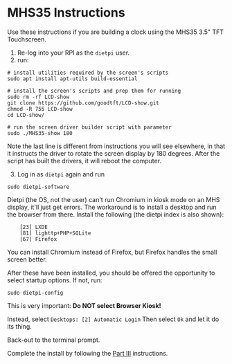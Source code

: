 # MHS35 Instructions
Use these instructions if you are building a clock using the MHS35 3.5" TFT Touchscreen.

1. Re-log into your RPI as the `dietpi` user.
2. run:
```
# install utilities required by the screen's scripts
sudo apt install apt-utils build-essential

# install the screen's scripts and prep them for running
sudo rm -rf LCD-show
git clone https://github.com/goodtft/LCD-show.git
chmod -R 755 LCD-show
cd LCD-show/

# run the screen driver builder script with parameter
sudo ./MHS35-show 180
```
Note the last line is different from instructions you will see elsewhere, in that it instructs the driver to rotate the screen display by 180 degrees. After the script has built the drivers, it will reboot the computer.

3. Log in as `dietpi` again and run
```
sudo dietpi-software
```
Dietpi (the OS, not the user) can't run Chromium in kiosk mode on an MHS display, it'll just get errors. The workaround is to install a desktop and run the browser from there. Install the following (the dietpi index is also shown):
```
    [23] LXDE
    [81] lighttp+PHP+SQLite
    [67] Firefox
```
You can install Chromium instead of Firefox, but Firefox handles the small screen better.

After these have been installed, you should be offered the opportunity to select startup options. If not, run:
```
sudo dietpi-config
```
This is very important: **Do NOT select Browser Kiosk!**

Instead, select `Desktops: [2] Automatic Login`
Then select `Ok` and let it do its thing.

Back-out to the terminal prompt.

Complete the install by following the [Part III](part-three.md) instructions.
